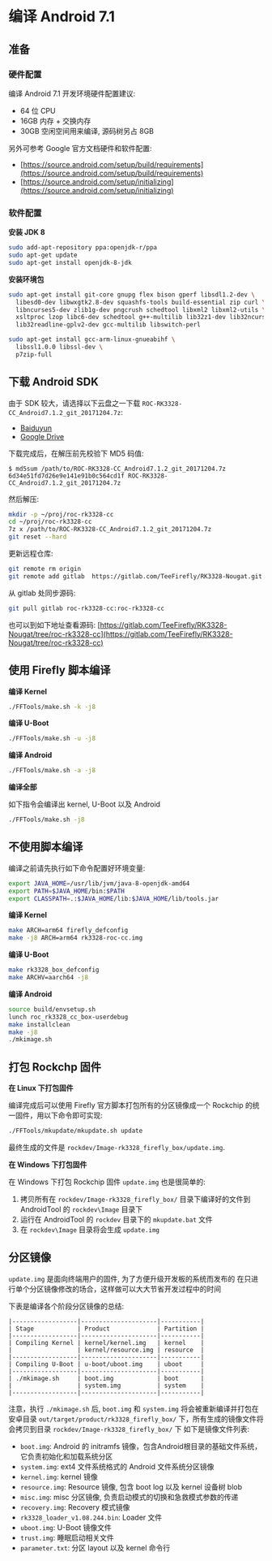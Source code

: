 # 编译 Android 7.1

## 准备

### 硬件配置

编译 Android 7.1 开发环境硬件配置建议:
 - 64 位 CPU
 - 16GB  内存 + 交换内存
 - 30GB  空闲空间用来编译, 源码树另占 8GB

另外可参考 Google 官方文档硬件和软件配置:
 - [https://source.android.com/setup/build/requirements](https://source.android.com/setup/build/requirements)
 - [https://source.android.com/setup/initializing](https://source.android.com/setup/initializing)

### 软件配置

**安装 JDK 8**
```bash
sudo add-apt-repository ppa:openjdk-r/ppa
sudo apt-get update
sudo apt-get install openjdk-8-jdk
```

**安装环境包**

```bash
sudo apt-get install git-core gnupg flex bison gperf libsdl1.2-dev \
  libesd0-dev libwxgtk2.8-dev squashfs-tools build-essential zip curl \
  libncurses5-dev zlib1g-dev pngcrush schedtool libxml2 libxml2-utils \
  xsltproc lzop libc6-dev schedtool g++-multilib lib32z1-dev lib32ncurses5-dev \
  lib32readline-gplv2-dev gcc-multilib libswitch-perl

sudo apt-get install gcc-arm-linux-gnueabihf \
  libssl1.0.0 libssl-dev \
  p7zip-full
```

## 下载 Android SDK

由于 SDK 较大，请选择以下云盘之一下载 `ROC-RK3328-CC_Android7.1.2_git_20171204.7z`:
 - [Baiduyun](https://pan.baidu.com/s/1eRT6isE "Android 7.1 SDK baiduyun")
 - [Google Drive](https://drive.google.com/drive/folders/1N8fpfoeWLD4-VJcYN6Qfh_3-YBYzXxGq "Android 7.1 SDK Google Drive")

下载完成后，在解压前先校验下 MD5 码值:
```
$ md5sum /path/to/ROC-RK3328-CC_Android7.1.2_git_20171204.7z
6d34e51fd7d26e9e141e91b0c564cd1f ROC-RK3328-CC_Android7.1.2_git_20171204.7z
```

然后解压:
```bash
mkdir -p ~/proj/roc-rk3328-cc
cd ~/proj/roc-rk3328-cc
7z x /path/to/ROC-RK3328-CC_Android7.1.2_git_20171204.7z
git reset --hard
```

更新远程仓库:
```bash
git remote rm origin
git remote add gitlab  https://gitlab.com/TeeFirefly/RK3328-Nougat.git
```
从 gitlab 处同步源码:
```bash
git pull gitlab roc-rk3328-cc:roc-rk3328-cc
```

也可以到如下地址查看源码:
  [https://gitlab.com/TeeFirefly/RK3328-Nougat/tree/roc-rk3328-cc](https://gitlab.com/TeeFirefly/RK3328-Nougat/tree/roc-rk3328-cc)

## 使用 Firefly 脚本编译

**编译 Kernel**
```bash
./FFTools/make.sh -k -j8
```

**编译 U-Boot**
```bash
./FFTools/make.sh -u -j8
```

**编译 Android**    
```bash
./FFTools/make.sh -a -j8
```

**编译全部**

如下指令会编译出 kernel, U-Boot 以及 Android
```bash
./FFTools/make.sh -j8
```

## 不使用脚本编译

编译之前请先执行如下命令配置好环境变量:

```bash
export JAVA_HOME=/usr/lib/jvm/java-8-openjdk-amd64 
export PATH=$JAVA_HOME/bin:$PATH 
export CLASSPATH=.:$JAVA_HOME/lib:$JAVA_HOME/lib/tools.jar
```

**编译 Kernel**
```bash
make ARCH=arm64 firefly_defconfig
make -j8 ARCH=arm64 rk3328-roc-cc.img
```

**编译 U-Boot**
```bash
make rk3328_box_defconfig
make ARCHV=aarch64 -j8
```

**编译 Android**
```bash
source build/envsetup.sh
lunch roc_rk3328_cc_box-userdebug
make installclean
make -j8
./mkimage.sh
```

## 打包 Rockchp 固件

**在 Linux 下打包固件**

编译完成后可以使用 Firefly 官方脚本打包所有的分区镜像成一个 Rockchip 的统一固件，用以下命令即可实现:
```bash
./FFTools/mkupdate/mkupdate.sh update
```

最终生成的文件是 `rockdev/Image-rk3328_firefly_box/update.img`.

**在 Windows 下打包固件**

在 Windows 下打包 Rockchip 固件 `update.img` 也是很简单的:
1. 拷贝所有在 `rockdev/Image-rk3328_firefly_box/` 目录下编译好的文件到 AndroidTool 的 `rockdev\Image` 目录下
2. 运行在 AndroidTool 的 `rockdev` 目录下的 `mkupdate.bat` 文件
3. 在 `rockdev\Image` 目录将会生成 `update.img`

## 分区镜像

`update.img` 是面向终端用户的固件, 为了方便升级开发板的系统而发布的
在只进行单个分区镜像修改的场合，这样做可以大大节省开发过程中的时间

下表是编译各个阶段分区镜像的总结:

```
|------------------|---------------------|-----------|
| Stage            | Product             | Partition |
|------------------|---------------------|-----------|
| Compiling Kernel | kernel/kernel.img   | kernel    |
|                  | kernel/resource.img | resource  |
|------------------|---------------------|-----------|
| Compiling U-Boot | u-boot/uboot.img    | uboot     |
|------------------|---------------------|-----------|
| ./mkimage.sh     | boot.img            | boot      |
|                  | system.img          | system    |
|------------------|---------------------|-----------|
```

注意，执行 `./mkimage.sh` 后, `boot.img` 和 `system.img` 将会被重新编译并打包在安卓目录 `out/target/product/rk3328_firefly_box/` 下，所有生成的镜像文件将会拷贝到目录 `rockdev/Image-rk3328_firefly_box/` 下
如下是镜像文件列表:
 - `boot.img`: Android 的 initramfs 镜像，包含Android根目录的基础文件系统，它负责初始化和加载系统分区
 - `system.img`: ext4 文件系统格式的 Android 文件系统分区镜像
 - `kernel.img`: kernel 镜像
 - `resource.img`: Resource 镜像, 包含 boot log 以及 kernel 设备树 blob
 - `misc.img`: misc 分区镜像, 负责启动模式的切换和急救模式参数的传递
 - `recovery.img`: Recovery 模式镜像
 - `rk3328_loader_v1.08.244.bin`: Loader 文件
 - `uboot.img`: U-Boot 镜像文件
 - `trust.img`: 睡眠启动相关文件
 - `parameter.txt`: 分区 layout 以及 kernel 命令行

